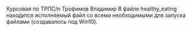 Курсовая по ТРПС/n
Трофимов Владимир
В файле healthy_eating находится исполняемый файл со всеми необходимыми для запуска файлами (создавалось под Win10).
